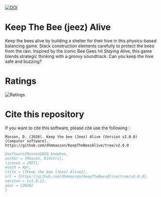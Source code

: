[![DOI](https://zenodo.org/badge/DOI/10.5281/zenodo.13377949.svg)](https://doi.org/10.5281/zenodo.13377949)

# Keep The Bee (jeez) Alive

Keep the bees alive by building a shelter for their hive in this physics-based balancing game. Stack construction elements carefully to protect the bees from the rain. Inspired by the iconic Bee Gees hit *Staying Alive*, this game blends strategic thinking with a groovy soundtrack. Can you keep the hive safe and buzzing?


# Ratings 

![Ratings](https://badges.jaxs.onl/46/keep-the-bee-jeez-alive/badge.svg)

# Cite this repository 

If you want to cite this software, please cite use the following :

```APA
Masson, D. (2020). Keep the bee (Jeez) Alive (Version v2.0.0) [Computer software]. https://github.com/dhmmasson/KeepTheBeesAlive/tree/v2.0.0
```

```bibtex
@software{Masson2020_keepbee,
author = {Masson, Dimitri},
license = {MIT},
month = Apr,
title = {{Keep the bee (Jeez) Alive}},
url = {https://github.com/dhmmasson/KeepTheBeesAlive/tree/v2.0.0},
version = {v1.0.1},
year = {2020}
}
```
